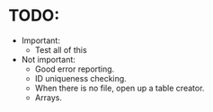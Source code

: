 # TODO:
- Important:
    - Test all of this
- Not important:
    - Good error reporting.
    - ID uniqueness checking.
    - When there is no file, open up a table creator.
    - Arrays.
